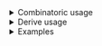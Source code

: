 <details>
<summary style="display: list-item;">Combinatoric usage</summary>

```no_run
use bpaf::*;
# #[allow(dead_code)]
#[derive(Debug, Clone)]
pub struct Options {
    argument: Vec<u32>,
    switches: Vec<bool>,
}

pub fn options() -> OptionParser<Options> {
    let argument = long("argument")
        .help("important argument")
        .argument("ARG")
        .some("want at least one argument");
    let switches = long("switch")
        .help("some switch")
        .switch()
        .some("want at least one switch");
    construct!(Options { argument, switches }).to_options()
}
```

</details>
<details>
<summary style="display: list-item;">Derive usage</summary>

```no_run
use bpaf::*;
# #[allow(dead_code)]
#[derive(Debug, Clone, Bpaf)]
#[bpaf(options)]
pub struct Options {
    /// important argument
    #[bpaf(argument("ARG"), some("want at least one argument"))]
    argument: Vec<u32>,
    /// some switch
    #[bpaf(long("switch"), switch, some("want at least one switch"))]
    switches: Vec<bool>,
}
```

</details>
<details>
<summary style="display: list-item;">Examples</summary>


Run inner parser as many times as possible collecting all the new results, but unlike
`many` needs to collect at least one element to succeed
```console
% app --argument 10 --argument 20 --switch
Options { argument: [10, 20], switches: [true] }
```

With not enough parameters to satisfy both parsers at least once - it fails
```console
% app 
want at least one argument
```

both parsers need to succeed to create a struct
```console
% app --argument 10
want at least one switch
```

For parsers that can succeed without consuming anything such as `flag` or `switch` - `many`
only collects values as long as they produce something
```console
% app --switch --argument 10
Options { argument: [10], switches: [true] }
```

In usage lines `some` items are indicated with `...`
```console
% app --help
Usage: --argument ARG... [--switch]...

Available options:
        --argument <ARG>  important argument
        --switch          some switch
    -h, --help            Prints help information
```

</details>
